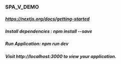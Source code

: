 ### SPA_V_DEMO
##### https://nextjs.org/docs/getting-started
##### Install dependencies : npm install --save
##### Run Application: npm run dev
##### Visit http://localhost:3000 to view your application.
